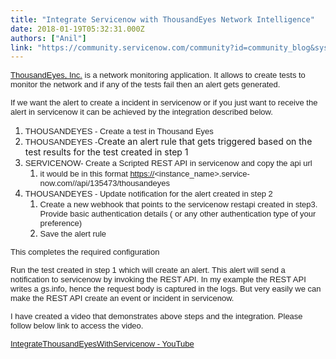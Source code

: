 ```yaml
---
title: "Integrate Servicenow with ThousandEyes Network Intelligence"
date: 2018-01-19T05:32:31.000Z
authors: ["Anil"]
link: "https://community.servicenow.com/community?id=community_blog&sys_id=043eaa6ddbd0dbc01dcaf3231f96198e"
---
```

<p><span style="color: #222222; font-family: arial, sans-serif; font-size: 13px;"><a title="ww.thousandeyes.com/" href="https://www.thousandeyes.com/">ThousandEyes, Inc.</a> is a network monitoring application. It allows to create tests to monitor the network and if any of the tests fail then an alert gets generated.</span></p><p><span style="color: #222222; font-family: arial, sans-serif; font-size: 13px;">If we want the alert to create a incident in servicenow or if you just want to receive the alert in servicenow it can be achieved by the integration described below.</span></p><p></p><ol><li><span style="color: #222222; font-family: arial, sans-serif; font-size: 13px;">THOUSANDEYES - Create a test in Thousand Eyes</span></li><li><span style="color: #222222; font-family: arial, sans-serif; font-size: 13px;">THOUSANDEYES -</span>Create an alert rule that gets triggered based on the test results for the test created in step 1</li><li><span style="color: #222222; font-family: arial, sans-serif; font-size: 13px;">SERVICENOW- Create a Scripted REST API in servicenow and copy the api url </span><ol><li><span style="color: #222222; font-family: arial, sans-serif; font-size: 13px;">it would be in this format </span><span style="color: #222222; font-family: arial, sans-serif; font-size: 13px;"><a title="" _jive_internal="true" href="https://" rel="nofollow" target="_blank">https://</a><span>&lt;instance_name&gt;.service-now.com//api/135473/thousandeyes</span></span></li></ol></li><li><span style="color: #222222; font-size: 13px; font-family: arial, sans-serif;">THOUSANDEYES - Update notification for the alert created in step 2</span><ol><li><span style="color: #222222; font-size: 13px; font-family: arial, sans-serif;">Create a new webhook that points to the servicenow restapi created in step3. Provide basic authentication details ( or any other authentication type of your preference)</span></li><li><span style="color: #222222; font-size: 13px; font-family: arial, sans-serif;">Save the alert rule</span></li></ol></li></ol><p></p><p><span style="color: #222222; font-size: 13px; font-family: arial, sans-serif;">This completes the required configuration</span></p><p></p><p><span style="color: #222222; font-size: 13px; font-family: arial, sans-serif;">Run the test created in step 1 which will create an alert. This alert will send a notification to servicenow by invoking the REST API. In my example the REST API writes a gs.info, hence the request body is captured in the logs. But very easily we can make the REST API create an event or incident in servicenow.</span></p><p></p><p><span style="color: #222222; font-size: 13px; font-family: arial, sans-serif;">I have created a video that demonstrates above steps and the integration. Please follow below link to access the video.</span></p><p></p><p><span style="color: #222222; font-size: 13px; font-family: arial, sans-serif;"><a href="https://www.youtube.com/watch?v=zKFf7WcCS7k" title="https://www.youtube.com/watch?v=zKFf7WcCS7k">IntegrateThousandEyesWithServicenow - YouTube</a> </span></p>